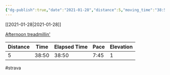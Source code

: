 ```yaml
---
{"dg-publish":true,"date":"2021-01-28","distance":5,"moving_time":"38:50","elapsed_time":"38:50","pace":"7:45","total_elevation_gain":1,"url":"https://www.strava.com/activities/4697185426","permalink":"/01-personal/strava/2021-01-28-afternoon-treadmillin/","dgPassFrontmatter":true}
---
```



[[2021-01-28\|2021-01-28]]

[Afternoon treadmillin'](https://www.strava.com/activities/4697185426)

| Distance | Time  | Elapsed Time | Pace | Elevation |
| -------- | ----- | ------------ | ---- | --------- |
| 5        | 38:50 | 38:50        | 7:45 | 1         |




#strava
